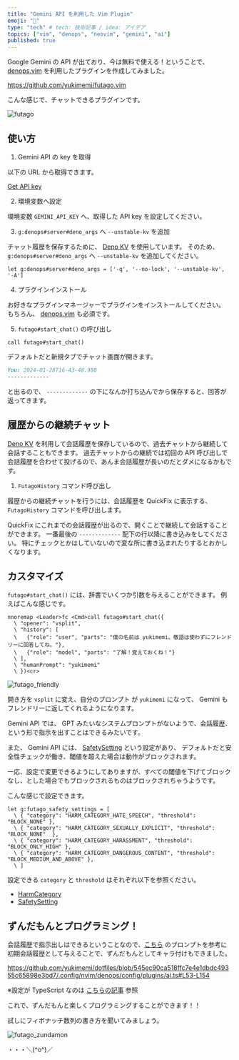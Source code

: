 ```yaml
---
title: "Gemini API を利用した Vim Plugin"
emoji: "🐜"
type: "tech" # tech: 技術記事 / idea: アイデア
topics: ["vim", "denops", "neovim", "gemini", "ai"]
published: true
---
```


Google Gemini の API が出ており、今は無料で使える！ということで、[denops.vim](https://github.com/vim-denops/denops.vim) を利用したプラグインを作成してみました。

https://github.com/yukimemi/futago.vim

こんな感じで、チャットできるプラグインです。

![futago](https://github.com/yukimemi/futago.vim/assets/6442108/29e371e3-c16e-4b94-8a0c-67a37e26f7b5)

## 使い方

1. Gemini API の key を取得

以下の URL から取得できます。

[Get API key](https://ai.google.dev/)

2. 環境変数へ設定

環境変数 `GEMINI_API_KEY` へ、取得した API key を設定してください。

3. `g:denops#server#deno_args` へ `--unstable-kv` を追加

チャット履歴を保存するために、 [Deno KV](https://deno.com/kv) を使用しています。
そのため、 `g:denops#server#deno_args` へ `--unstable-kv` を追加してください。

```vim
let g:denops#server#deno_args = ['-q', '--no-lock', '--unstable-kv', '-A']
```

4. プラグインインストール

お好きなプラグインマネージャーでプラグインをインストールしてください。
もちろん、 [denops.vim](https://github.com/vim-denops/denops.vim) も必須です。

5. `futago#start_chat()` の呼び出し

```vim
call futago#start_chat()
```

デフォルトだと新規タブでチャット画面が開きます。

```markdown
You: 2024-01-28T16-43-48.988
-------------

```

と出るので、 `-------------` の下になんか打ち込んでから保存すると、回答が返ってきます。

## 履歴からの継続チャット

[Deno KV](https://deno.com/kv) を利用して会話履歴を保存しているので、過去チャットから継続して会話することもできます。
過去チャットからの継続では初回の API 呼び出しで会話履歴を合わせて投げるので、あんま会話履歴が長いのだとダメになるかもです。

1. `FutagoHistory` コマンド呼び出し

履歴からの継続チャットを行うには、会話履歴を QuickFix に表示する、 `FutagoHistory` コマンドを呼び出します。

QuickFix にこれまでの会話履歴が出るので、開くことで継続して会話することができます。
一番最後の `-------------` 配下の行以降に書き込みをしてください。
特にチェックとかはしていないので変な所に書き込まれたりするとおかしくなります。

## カスタマイズ

`futago#start_chat()` には、辞書でいくつか引数を与えることができます。
例えばこんな感じです。

```vim
nnoremap <Leader>fc <Cmd>call futago#start_chat({
  \ "opener": "vsplit",
  \ "history": [
  \   {"role": "user", "parts": "僕の名前は yukimemi。敬語は使わずにフレンドリーに回答してね。"},
  \   {"role": "model", "parts": "了解！覚えておくね！"}
  \ ],
  \ "humanPrompt": "yukimemi"
  \ })<cr>
```

![futago_friendly](https://github.com/yukimemi/futago.vim/assets/6442108/fda94576-6885-4503-aec9-0f69b3b60d5d)

開き方を `vsplit` に変え、自分のプロンプト が `yukimemi` になって、 Gemini もフレンドリーに返してくれるようになります。

Gemini API では、 GPT みたいなシステムプロンプトがないようで、会話履歴、という形で指示を出すことはできるみたいです。

また、 Gemini API には、 [SafetySetting](https://ai.google.dev/api/rest/v1beta/SafetySetting) という設定があり、
デフォルトだと安全性チェックが働き、閾値を超えた場合は動作がブロックされます。

一応、設定で変更できるようにしてありますが、すべての閾値を下げてブロックなし、とした場合でもブロックされるものはブロックされちゃうようです。

こんな感じで設定できます。

```vim
let g:futago_safety_settings = [
  \ { "category": "HARM_CATEGORY_HATE_SPEECH", "threshold": "BLOCK_NONE" },
  \ { "category": "HARM_CATEGORY_SEXUALLY_EXPLICIT", "threshold": "BLOCK_NONE"  },
  \ { "category": "HARM_CATEGORY_HARASSMENT", "threshold": "BLOCK_ONLY_HIGH" },
  \ { "category": "HARM_CATEGORY_DANGEROUS_CONTENT", "threshold": "BLOCK_MEDIUM_AND_ABOVE" },
  \ ]
```

設定できる `category` と `threshold` はそれぞれ以下を参照ください。

- [HarmCategory](https://ai.google.dev/api/rest/v1beta/HarmCategory)
- [SafetySetting](https://ai.google.dev/api/rest/v1beta/SafetySetting#HarmBlockThreshold)


## ずんだもんとプログラミング！

会話履歴で指示出しはできるということなので、[こちら](https://zenn.dev/niwatoro/articles/180f6185c382bb#6.-%E5%87%BA%E5%8A%9B%E5%BD%A2%E5%BC%8F%E3%81%AE%E6%8C%87%E5%AE%9A) のプロンプトを参考に初期会話履歴として与えることで、ずんだもんとしてキャラ付けもできました。

https://github.com/yukimemi/dotfiles/blob/545ec90ca518ffc7e4e1dbdc49355c65898e3bd7/.config/nvim/denops/config/plugins/ai.ts#L53-L154

※設定が TypeScript なのは [こちらの記事](https://zenn.dev/yukimemi/articles/2023-06-09-dvpm) 参照

これで、ずんだもんと楽しくプログラミングすることができます！！

試しにフィボナッチ数列の書き方を聞いてみましょう。

![futago_zundamon](https://github.com/yukimemi/futago.vim/assets/6442108/17b15c94-ce7c-4db0-9832-1bbb22ffee62)

・・・＼(^o^)／


